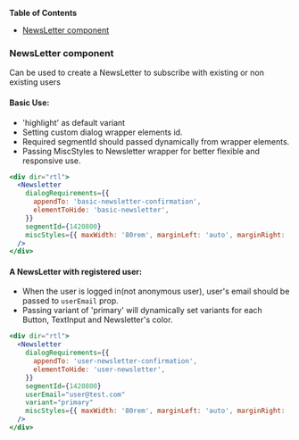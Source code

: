 <!-- START doctoc generated TOC please keep comment here to allow auto update -->

<!-- DON'T EDIT THIS SECTION, INSTEAD RE-RUN doctoc TO UPDATE -->

**Table of Contents**

* [NewsLetter component](#newsletter-component)

<!-- END doctoc generated TOC please keep comment here to allow auto update -->

### NewsLetter component

Can be used to create a NewsLetter to subscribe with existing or non existing users

#### **Basic Use**:

* 'highlight' as default variant
* Setting custom dialog wrapper elements id.
* Required segmentId should passed dynamically from wrapper elements.
* Passing MiscStyles to Newsletter wrapper for better flexible and responsive use.

```jsx
<div dir="rtl">
  <Newsletter
    dialogRequirements={{
      appendTo: 'basic-newsletter-confirmation',
      elementToHide: 'basic-newsletter',
    }}
    segmentId={1420800}
    miscStyles={{ maxWidth: '80rem', marginLeft: 'auto', marginRight: 'auto' }}
  />
</div>
```

#### **A NewsLetter with registered user**:

* When the user is logged in(not anonymous user), user's email should be passed to `userEmail` prop.
* Passing variant of 'primary' will dynamically set variants for each Button, TextInput and Newsletter's color.

```jsx
<div dir="rtl">
  <Newsletter
    dialogRequirements={{
      appendTo: 'user-newsletter-confirmation',
      elementToHide: 'user-newsletter',
    }}
    segmentId={1420800}
    userEmail="user@test.com"
    variant="primary"
    miscStyles={{ maxWidth: '80rem', marginLeft: 'auto', marginRight: 'auto' }}
  />
</div>
```
